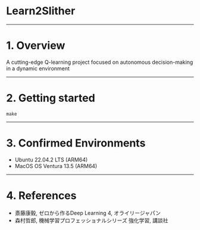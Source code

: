 # Learn2Slither

<hr>

# 1. Overview
A cutting-edge Q-learning project focused on autonomous decision-making 
in a dynamic environment


<hr>

# 2. Getting started
```shell
make
```

<hr>

# 3. Confirmed Environments
* Ubuntu 22.04.2 LTS (ARM64)
* MacOS OS Ventura 13.5 (ARM64)

<hr>

# 4. References
* 斎藤康毅, ゼロから作るDeep Learning 4, オライリージャパン
* 森村哲郎, 機械学習プロフェッショナルシリーズ 強化学習, 講談社
